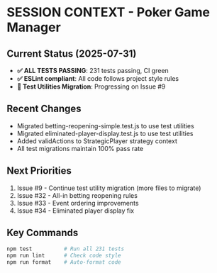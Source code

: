 # SESSION CONTEXT - Poker Game Manager

## Current Status (2025-07-31)
- **✅ ALL TESTS PASSING**: 231 tests passing, CI green
- **✅ ESLint compliant**: All code follows project style rules
- **🎯 Test Utilities Migration**: Progressing on Issue #9

## Recent Changes
- Migrated betting-reopening-simple.test.js to use test utilities
- Migrated eliminated-player-display.test.js to use test utilities
- Added validActions to StrategicPlayer strategy context
- All test migrations maintain 100% pass rate

## Next Priorities
1. Issue #9 - Continue test utility migration (more files to migrate)
2. Issue #32 - All-in betting reopening rules 
3. Issue #33 - Event ordering improvements
4. Issue #34 - Eliminated player display fix

## Key Commands
```bash
npm test          # Run all 231 tests
npm run lint      # Check code style
npm run format    # Auto-format code
```